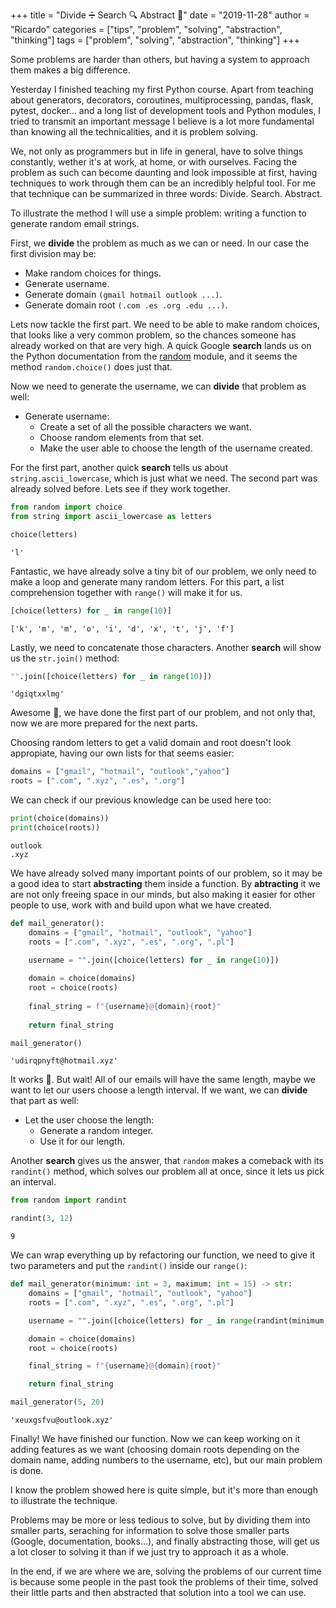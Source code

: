 +++
title = "Divide ➗ Search 🔍 Abstract 🔭"
date = "2019-11-28"
author = "Ricardo"
categories = ["tips", "problem", "solving", "abstraction", "thinking"]
tags = ["problem", "solving", "abstraction", "thinking"]
+++


Some problems are harder than others, but having a system to approach them makes a big difference.
<!--more-->

Yesterday I finished teaching my first Python course. Apart from teaching about generators, decorators, coroutines, multiprocessing, pandas, flask, pytest, docker... and a long list of development tools and Python modules, I tried to transmit an important message I believe is a lot more fundamental than knowing all the technicalities, and it is problem solving.

We, not only as programmers but in life in general, have to solve things constantly, wether it's at work, at home, or with ourselves. Facing the problem as such can become daunting and look impossible at first, having techniques to work through them can be an incredibly helpful tool. For me that technique can be summarized in three words: Divide. Search. Abstract.

To illustrate the method I will use a simple problem: writing a function to generate random email strings.

First, we **divide** the problem as much as we can or need. In our case the first division may be:

* Make random choices for things.
* Generate username.
* Generate domain `(gmail hotmail outlook ...)`.
* Generate domain root `(.com .es .org .edu ...)`.

Lets now tackle the first part. We need to be able to make random choices, that looks like a very common problem, so the chances someone has already worked on that are very high. A quick Google **search** lands us on the Python documentation from the [random](https://docs.python.org/3/library/random.html) module, and it seems the method `random.choice()` does just that.

Now we need to generate the username, we can **divide** that problem as well:

* Generate username:
  * Create a set of all the possible characters we want.
  * Choose random elements from that set.
  * Make the user able to choose the length of the username created.

For the first part, another quick **search** tells us about `string.ascii_lowercase`, which is just what we need. The second part was already solved before. Lets see if they work together.


```python
from random import choice
from string import ascii_lowercase as letters

choice(letters)
```




    'l'



Fantastic, we have already solve a tiny bit of our problem, we only need to make a loop and generate many random letters. For this part, a list comprehension together with `range()` will make it for us.


```python
[choice(letters) for _ in range(10)]
```




    ['k', 'm', 'm', 'o', 'i', 'd', 'x', 't', 'j', 'f']



Lastly, we need to concatenate those characters. Another **search** will show us the `str.join()` method:


```python
"".join([choice(letters) for _ in range(10)])
```




    'dgiqtxxlmg'



Awesome 🎉, we have done the first part of our problem, and not only that, now we are more prepared for the next parts.

Choosing random letters to get a valid domain and root doesn't look appropiate, having our own lists for that seems easier:


```python
domains = ["gmail", "hotmail", "outlook","yahoo"]
roots = [".com", ".xyz", ".es", ".org"]
```

We can check if our previous knowledge can be used here too:


```python
print(choice(domains))
print(choice(roots))
```

    outlook
    .xyz


We have already solved many important points of our problem, so it may be a good idea to start **abstracting** them inside a function. By **abtracting** it we are not only freeing space in our minds, but also making it easier for other people to use, work with and build upon what we have created.


```python
def mail_generator():
    domains = ["gmail", "hotmail", "outlook", "yahoo"]
    roots = [".com", ".xyz", ".es", ".org", ".pl"]

    username = "".join([choice(letters) for _ in range(10)])
    
    domain = choice(domains)
    root = choice(roots)
    
    final_string = f"{username}@{domain}{root}"
    
    return final_string
```


```python
mail_generator()
```




    'udirqpnyft@hotmail.xyz'



It works 🥳. But wait! All of our emails will have the same length, maybe we want to let our users choose a length interval. If we want, we can **divide** that part as well:

* Let the user choose the length:
  * Generate a random integer.
  * Use it for our length.

Another **search** gives us the answer, that `random` makes a comeback with its `randint()` method, which solves our problem all at once, since it lets us pick an interval.


```python
from random import randint

randint(3, 12)
```




    9



We can wrap everything up by refactoring our function, we need to give it two parameters and put the `randint()` inside our `range()`:


```python
def mail_generator(minimum: int = 3, maximum: int = 15) -> str:
    domains = ["gmail", "hotmail", "outlook", "yahoo"]
    roots = [".com", ".xyz", ".es", ".org", ".pl"]

    username = "".join([choice(letters) for _ in range(randint(minimum, maximum))])

    domain = choice(domains)
    root = choice(roots)

    final_string = f"{username}@{domain}{root}"

    return final_string
```


```python
mail_generator(5, 20)
```




    'xeuxgsfvu@outlook.xyz'



Finally! We have finished our function. Now we can keep working on it adding features as we want (choosing domain roots depending on the domain name, adding numbers to the username, etc), but our main problem is done.

I know the problem showed here is quite simple, but it's more than enough to illustrate the technique.

Problems may be more or less tedious to solve, but by dividing them into smaller parts, seraching for information to solve those smaller parts (Google, documentation, books...), and finally abstracting those, will get us a lot closer to solving it than if we just try to approach it as a whole.

In the end, if we are where we are, solving the problems of our current time is because some people in the past took the problems of their time, solved their little parts and then abstracted that solution into a tool we can use.
